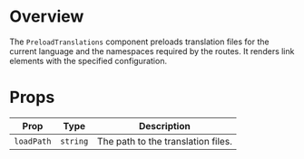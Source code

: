 # Overview

The `PreloadTranslations` component preloads translation files for the current language and the namespaces required by the routes. It renders link elements with the specified configuration.

# Props

| Prop       | Type     | Description                        |
| ---------- | -------- | ---------------------------------- |
| `loadPath` | `string` | The path to the translation files. |
